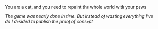 You are a cat, and you need to repaint the whole world with your paws

*The game was nearly done in time. But instead of wasting everything I've do I desided to publish the proof of consept*